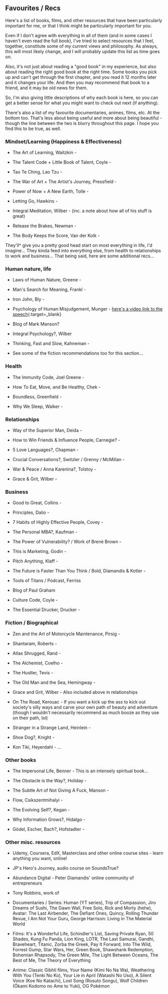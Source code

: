 ## Favourites / Recs

Here's a list of books, films, and other resources that have been particularly important for me, or that I think might be particularly important for you.

Even if I don't agree with everything in all of them (and in some cases I haven't even read the full book), I've tried to select resources that I feel, together, constitute some of my current views and philosophy. As always, this will most likely change, and I will probably update this list as time goes on.

Also, it's not just about reading a "good book" in my experience, but also about reading the right good book at the right time. Some books you pick up and can't get through the first chapter, and you read it 12 months later and it changes your life. And then you may recommend that book to a friend, and it may be old news for them.

So, I'm also giving little descriptions of why each book is here, so you can get a better sense for what you might want to check out next (if anything).

There's also a list of my favourite documentaries, animes, films, etc. At the bottom too. That's less about being useful and more about being beautiful - though the line between the two is blurry throughout this page. I hope you find this to be true, as well.



### Mindset/Learning (Happiness & Effectiveness)

- The Art of Learning, Waitzkin - 

- The Talent Code + Little Book of Talent, Coyle - 

- Tao Te Ching, Lao Tzu - 

- The War of Art + The Artist's Journey, Pressfield - 

- Power of Now + A New Earth, Tolle - 

- Letting Go, Hawkins - 

- Integral Meditation, Wilber - (inc. a note about how all of his stuff is great)

- Release the Brakes, Newman - 

- The Body Keeps the Score, Van der Kolk - 

They'll^ give you a pretty good head start on most everything in life, I'd imagine... They kinda feed into everything else, from health to relationships to work and business... That being said, here are some additional recs...


### Human nature, life

- Laws of Human Nature, Greene - 

- Man's Search for Meaning, Frankl - 

- Iron John, Bly - 

- Psychology of Human Misjudgement, Munger - [here's a video link to the speech](https://www.youtube.com/watch?v=pqzcCfUglws){:target=_blank}

- Blog of Mark Manson?

- Integral Psychology?, Wilber

- Thinking, Fast and Slow, Kahneman - 

- See some of the fiction recommendations too for this section...


### Health

- The Immunity Code, Joel Greene - 

- How To Eat, Move, and Be Healthy, Chek - 

- Boundless, Greenfield - 

- Why We Sleep, Walker - 


### Relationships

- Way of the Superior Man, Deida - 

- How to Win Friends & Influence People, Carnegie? - 

- 5 Love Languages?, Chapman - 

- Crucial Conversations?, Switzler / Grenny / McMillan - 

- War & Peace / Anna Karenina?, Tolstoy - 

- Grace & Grit, Wilber - 


### Business

- Good to Great, Collins - 

- Principles, Dalio - 

- 7 Habits of Highly Effective People, Covey - 

- The Personal MBA?, Kaufman - 

- The Power of Vulnerability? / Work of Brené Brown - 

- This is Marketing, Godin -

- Pitch Anything, Klaff - 

- The Future is Faster Than You Think / Bold, Diamandis & Kotler - 

- Tools of Titans / Podcast, Ferriss

- Blog of Paul Graham

- Culture Code, Coyle - 

- The Essential Drucker, Drucker - 



### Fiction / Biographical

- Zen and the Art of Motorcycle Maintenance, Pirsig - 


- Shantaram, Roberts - 

- Atlas Shrugged, Rand - 

- The Alchemist, Coelho - 

- The Hustler, Tevis - 

- The Old Man and the Sea, Hemingway - 

- Grace and Grit, Wilber - Also included above in relationships

- On The Road, Kerouac - If you want a kick up the ass to kick out society's silly ways and carve your own path of beauty and adventure (though I wouldn't necessarily recommend as much booze as they use on their path, lol)

- Stranger in a Strange Land, Heinlein - 

- Shoe Dog?, Knight - 

- Kon Tiki, Heyerdahl - 
...



### Other books

- The Impersonal Life, Benner - This is an intensely spiritual book... 

- The Obstacle is the Way?, Holiday - 

- The Subtle Art of Not Giving A Fuck, Manson - 

- Flow, Csikszentmihalyi - 

- The Evolving Self?, Kegan - 

- Why Information Grows?, Hidalgo - 

- Gödel, Escher, Bach?, Hofstadter - 


### Other misc. resources


- Udemy, Coursera, EdX, Masterclass and other online course sites - learn anything you want, online!

- JP's Hero's Journey, audio course on SoundsTrue?

- Abundance Digital - Peter Diamandis' online community of entrepreneurs

- Tony Robbins, work of

- Documentaries / Series: Human (YT series), Trip of Compassion, Jiro Dreams of Sushi, The Dawn Wall, Free Solo, Rick and Morty (hehe), Avatar: The Last Airbender, The Defiant Ones, Quincy, Rolling Thunder Revue, I Am Not Your Guru, George Harrison: Living in The Material World

- Films: It's a Wonderful Life, Schindler's List, Saving Private Ryan, 50 Shades, Kung Fu Panda, Lion King, LOTR, The Last Samurai, Gandhi, Braveheart, Titanic, Zorba the Greek, Pay It Forward, Into The Wild, Forrest Gump, Star Wars, Her, Green Book, Shawshank Redemption, Bohemian Rhapsody, The Green Mile, The Light Between Oceans, The Best of Me, The Theory of Everything

- Anime: Classic Gibhli films, Your Name (Kimi No Na Wa), Weathering With You (Tenki No Ko), Your Lie in April (Watashi No Uso), A Silent Voice (Koe No Katachi), Lost Song (Rosuto Songu), Wolf Children (Ōkami Kodomo no Ame to Yuki), OG Pokémon
















